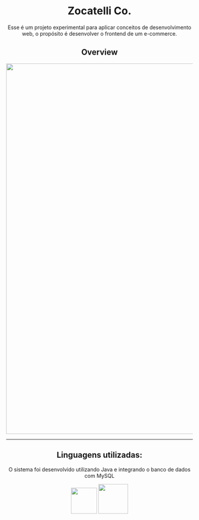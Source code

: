 <div align="center">
<h1> Zocatelli Co. </h1>
</div>

<div align="center">
<p> Esse é um projeto experimental para aplicar conceitos de desenvolvimento web, o propósito é desenvolver o frontend de um e-commerce.  </p>
</div>

<div align="center">
<h2> Overview </h2>
<p> </p>
<img src= "https://user-images.githubusercontent.com/101437257/204068383-a477cfcc-0348-4e0a-9cbd-ec66a976f05a.png" width="1000px" >
</div>

<hr>

<div align="center">
<h2> Linguagens utilizadas: </h2>
<p> O sistema foi desenvolvido utilizando Java e integrando o banco de dados com MySQL</p>
<img src= "https://img.shields.io/badge/CSS3-1572B6?style=for-the-badge&logo=css3&logoColor=white" width="70px">
<img src= "https://img.shields.io/badge/HTML5-E34F26?style=for-the-badge&logo=html5&logoColor=white" width="80px">
</div>
